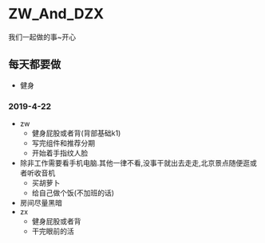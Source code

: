 # ZW_And_DZX
我们一起做的事~开心

## 每天都要做
* 健身

### 2019-4-22
*  zw
	*  健身屁股或者背(背部基础k1)
	*  写完组件和推荐分期
	*  开始着手指纹人脸
 * 除非工作需要看手机电脑.其他一律不看,没事干就出去走走,北京景点随便逛或者听收音机
	*  买胡萝卜
	*  给自己做个饭(不加班的话)
 * 房间尽量黑暗
* zx
	*	健身屁股或者背
	*	干完眼前的活

  
